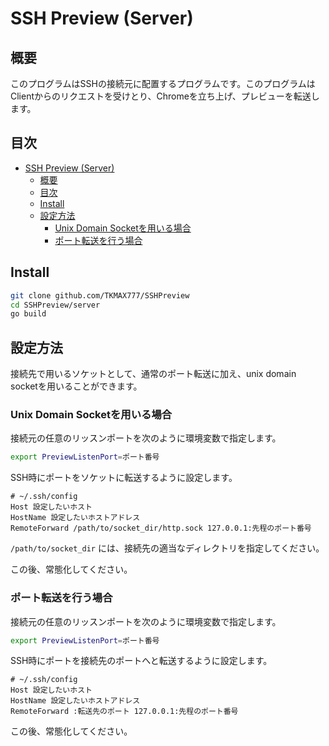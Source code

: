 # SSH Preview (Server)
## 概要
このプログラムはSSHの接続元に配置するプログラムです。このプログラムはClientからのリクエストを受けとり、Chromeを立ち上げ、プレビューを転送します。

## 目次
<!-- TOC -->

- [SSH Preview (Server)](#ssh-preview-server)
    - [概要](#概要)
    - [目次](#目次)
    - [Install](#install)
    - [設定方法](#設定方法)
        - [Unix Domain Socketを用いる場合](#unix-domain-socketを用いる場合)
        - [ポート転送を行う場合](#ポート転送を行う場合)

<!-- /TOC -->

## Install

```sh
git clone github.com/TKMAX777/SSHPreview
cd SSHPreview/server
go build
```


## 設定方法 
接続先で用いるソケットとして、通常のポート転送に加え、unix domain socketを用いることができます。

### Unix Domain Socketを用いる場合
接続元の任意のリッスンポートを次のように環境変数で指定します。

```sh
export PreviewListenPort=ポート番号
```

SSH時にポートをソケットに転送するように設定します。

```config
# ~/.ssh/config
Host 設定したいホスト
HostName 設定したいホストアドレス
RemoteForward /path/to/socket_dir/http.sock 127.0.0.1:先程のポート番号
```

`/path/to/socket_dir` には、接続先の適当なディレクトリを指定してください。

この後、常態化してください。


### ポート転送を行う場合
接続元の任意のリッスンポートを次のように環境変数で指定します。

```sh
export PreviewListenPort=ポート番号
```

SSH時にポートを接続先のポートへと転送するように設定します。

```config
# ~/.ssh/config
Host 設定したいホスト
HostName 設定したいホストアドレス
RemoteForward :転送先のポート 127.0.0.1:先程のポート番号
```

この後、常態化してください。



